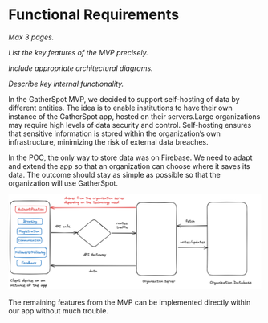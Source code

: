 # Functional Requirements

*Max 3 pages.*

*List the key features of the MVP precisely.*

*Include appropriate architectural diagrams.*

*Describe key internal functionality.*

In the GatherSpot MVP, we decided to support self-hosting of data by different entities. The idea is to enable institutions to have their own instance of the GatherSpot app, hosted on their servers.Large organizations may require high levels of data security and control. Self-hosting ensures that sensitive information is stored within the organization’s own infrastructure, minimizing the risk of external data breaches.


In the POC, the only way to store data was on Firebase. We need to adapt and extend the app so that an organization can choose where it saves its data. The outcome should stay as simple as possible so that the organization will use GatherSpot.

![High-Level Description of the architecture](prd_diagram.png)


The remaining features from the MVP can be implemented directly within our app without much trouble.